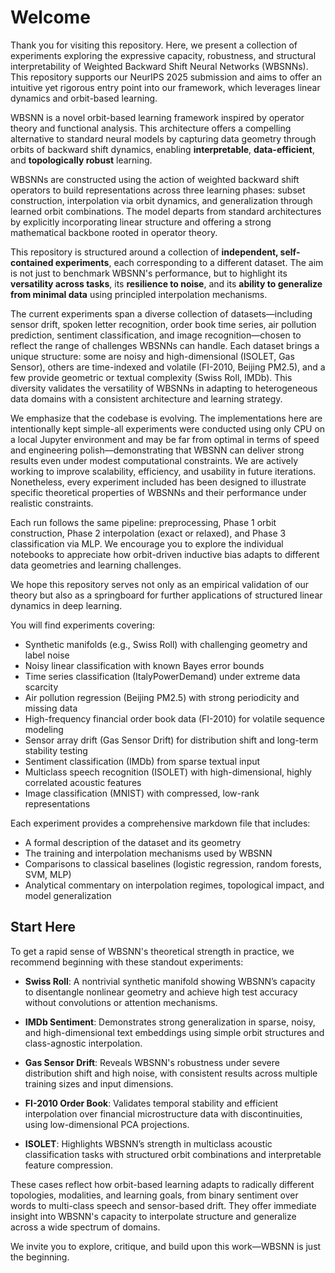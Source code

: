 # Welcome

Thank you for visiting this repository. Here, we present a collection of experiments exploring the expressive capacity, robustness, and structural interpretability of Weighted Backward Shift Neural Networks (WBSNNs). This repository supports our NeurIPS 2025 submission and aims to offer an intuitive yet rigorous entry point into our framework, which leverages linear dynamics and orbit-based learning.

WBSNN is a novel orbit-based learning framework inspired by operator theory and functional analysis. This architecture offers a compelling alternative to standard neural models by capturing data geometry through orbits of backward shift dynamics, enabling **interpretable**, **data-efficient**, and **topologically robust** learning.

WBSNNs are constructed using the action of weighted backward shift operators to build representations across three learning phases: subset construction, interpolation via orbit dynamics, and generalization through learned orbit combinations. The model departs from standard architectures by explicitly incorporating linear structure and offering a strong mathematical backbone rooted in operator theory.


This repository is structured around a collection of **independent, self-contained experiments**, each corresponding to a different dataset. The aim is not just to benchmark WBSNN's performance, but to highlight its **versatility across tasks**, its **resilience to noise**, and its **ability to generalize from minimal data** using principled interpolation mechanisms.

The current experiments span a diverse collection of datasets—including sensor drift, spoken letter recognition, order book time series, air pollution prediction, sentiment classification, and image recognition—chosen to reflect the range of challenges WBSNNs can handle. Each dataset brings a unique structure: some are noisy and high-dimensional (ISOLET, Gas Sensor), others are time-indexed and volatile (FI-2010, Beijing PM2.5), and a few provide geometric or textual complexity (Swiss Roll, IMDb). This diversity validates the versatility of WBSNNs in adapting to heterogeneous data domains with a consistent architecture and learning strategy.

We emphasize that the codebase is evolving. The implementations here are intentionally kept simple-all experiments were conducted using only CPU on a local Jupyter environment and may be far from optimal in terms of speed and engineering polish—demonstrating that WBSNN can deliver strong results even under modest computational constraints. We are actively working to improve scalability, efficiency, and usability in future iterations. Nonetheless, every experiment included has been designed to illustrate specific theoretical properties of WBSNNs and their performance under realistic constraints.

Each run follows the same pipeline: preprocessing, Phase 1 orbit construction, Phase 2 interpolation (exact or relaxed), and Phase 3 classification via MLP. We encourage you to explore the individual notebooks to appreciate how orbit-driven inductive bias adapts to different data geometries and learning challenges.

We hope this repository serves not only as an empirical validation of our theory but also as a springboard for further applications of structured linear dynamics in deep learning.


You will find experiments covering:

* Synthetic manifolds (e.g., Swiss Roll) with challenging geometry and label noise  
* Noisy linear classification with known Bayes error bounds  
* Time series classification (ItalyPowerDemand) under extreme data scarcity  
* Air pollution regression (Beijing PM2.5) with strong periodicity and missing data  
* High-frequency financial order book data (FI-2010) for volatile sequence modeling  
* Sensor array drift (Gas Sensor Drift) for distribution shift and long-term stability testing  
* Sentiment classification (IMDb) from sparse textual input  
* Multiclass speech recognition (ISOLET) with high-dimensional, highly correlated acoustic features  
* Image classification (MNIST) with compressed, low-rank representations

Each experiment provides a comprehensive markdown file that includes:

* A formal description of the dataset and its geometry 
* The training and interpolation mechanisms used by WBSNN
* Comparisons to classical baselines (logistic regression, random forests, SVM, MLP)
* Analytical commentary on interpolation regimes, topological impact, and model generalization

## Start Here

To get a rapid sense of WBSNN's theoretical strength in practice, we recommend beginning with these standout experiments:

- **Swiss Roll**: A nontrivial synthetic manifold showing WBSNN’s capacity to disentangle nonlinear geometry and achieve high test accuracy without convolutions or attention mechanisms.

- **IMDb Sentiment**: Demonstrates strong generalization in sparse, noisy, and high-dimensional text embeddings using simple orbit structures and class-agnostic interpolation.

- **Gas Sensor Drift**: Reveals WBSNN's robustness under severe distribution shift and high noise, with consistent results across multiple training sizes and input dimensions.

- **FI-2010 Order Book**: Validates temporal stability and efficient interpolation over financial microstructure data with discontinuities, using low-dimensional PCA projections.

- **ISOLET**: Highlights WBSNN’s strength in multiclass acoustic classification tasks with structured orbit combinations and interpretable feature compression.

These cases reflect how orbit-based learning adapts to radically different topologies, modalities, and learning goals, from binary sentiment over words to multi-class speech and sensor-based drift. They offer immediate insight into WBSNN's capacity to interpolate structure and generalize across a wide spectrum of domains.

We invite you to explore, critique, and build upon this work—WBSNN is just the beginning.

